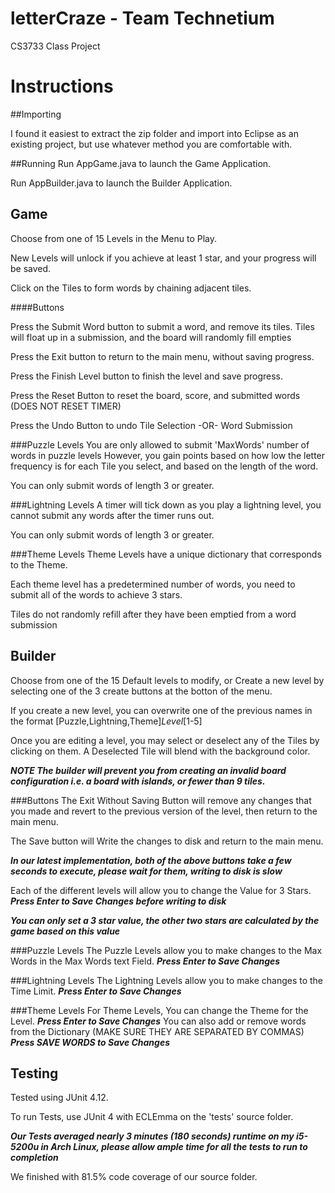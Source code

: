 # letterCraze - Team Technetium
CS3733 Class Project 

# Instructions
##Importing

I found it easiest to extract the zip folder and import into Eclipse as an existing project, but use whatever method you are comfortable with.

##Running
Run AppGame.java to launch the Game Application.

Run AppBuilder.java to launch the Builder Application.

## Game
Choose from one of 15 Levels in the Menu to Play.

New Levels will unlock if you achieve at least 1 star, and your progress will be saved.

Click on the Tiles to form words by chaining adjacent tiles.

####Buttons

Press the Submit Word button to submit a word, and remove its tiles.
    Tiles will float up in a submission, and the board will randomly fill empties

Press the Exit button to return to the main menu, without saving progress.

Press the Finish Level button to finish the level and save progress.

Press the Reset Button to reset the board, score, and submitted words (DOES NOT RESET TIMER)

Press the Undo Button to undo
    Tile Selection  -OR-
    Word Submission

###Puzzle Levels
You are only allowed to submit 'MaxWords' number of words in puzzle levels
However, you gain points based on how low the letter frequency is for each
Tile you select, and based on the length of the word.

You can only submit words of length 3 or greater.

###Lightning Levels
A timer will tick down as you play a lightning level, you cannot
submit any words after the timer runs out.

You can only submit words of length 3 or greater.

###Theme Levels
Theme Levels have a unique dictionary that corresponds to the Theme.

Each theme level has a predetermined number of words, you need
to submit all of the words to achieve 3 stars.

Tiles do not randomly refill after they have been emptied from a word submission

## Builder
Choose from one of the 15 Default levels to modify, or Create a new level by selecting one of the 3 create buttons at the botton of the menu.

If you create a new level, you can overwrite one of the previous names in the format
    [Puzzle,Lightning,Theme]_Level_[1-5]

Once you are editing a level, you may select or deselect any of the Tiles by clicking on them.
A Deselected Tile will blend with the background color.

***NOTE The builder will prevent you from creating an invalid board configuration i.e. a board with islands, or fewer than 9 tiles.***

###Buttons
The Exit Without Saving Button will remove any changes that you made and revert to the previous version of the level, then return to the main menu.

The Save button will Write the changes to disk and return to the main menu.

***In our latest implementation, both of the above buttons take a few seconds to execute, please wait for them, writing to disk is slow***

Each of the different levels will allow you to change the Value for 3 Stars. ***Press Enter to Save Changes before writing to disk***

***You can only set a 3 star value, the other two stars are calculated by the game based on this value***


###Puzzle Levels
The Puzzle Levels allow you to make changes to the Max Words in the Max Words text Field. ***Press Enter to Save Changes***


###Lightning Levels
The Lightning Levels allow you to make changes to the Time Limit. ***Press Enter to Save Changes***

###Theme Levels
For Theme Levels, You can change the Theme for the Level. ***Press Enter to Save Changes***
You can also add or remove words from the Dictionary (MAKE SURE THEY ARE SEPARATED BY COMMAS) ***Press SAVE WORDS to Save Changes***


## Testing
Tested using JUnit 4.12.

To run Tests, use JUnit 4 with ECLEmma on the 'tests' source folder.

***Our Tests averaged nearly 3 minutes (180 seconds) runtime on my i5-5200u in Arch Linux, please allow ample time for all the tests to run to completion***

We finished with 81.5% code coverage of our source folder.



